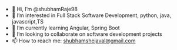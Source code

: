 - 👋 Hi, I’m @shubhamRaje98
- 👀 I’m interested in Full Stack Software Development, python, java, javascript,TS
- 🌱 I’m currently learning Angular, Spring Boot
- 💞️ I’m looking to collaborate on software development projects
- 📫 How to reach me: shubhamshejaval@gmail.com

<!---
shubhamRaje98/shubhamRaje98 is a ✨ special ✨ repository because its `README.md` (this file) appears on your GitHub profile.
You can click the Preview link to take a look at your changes.
--->
